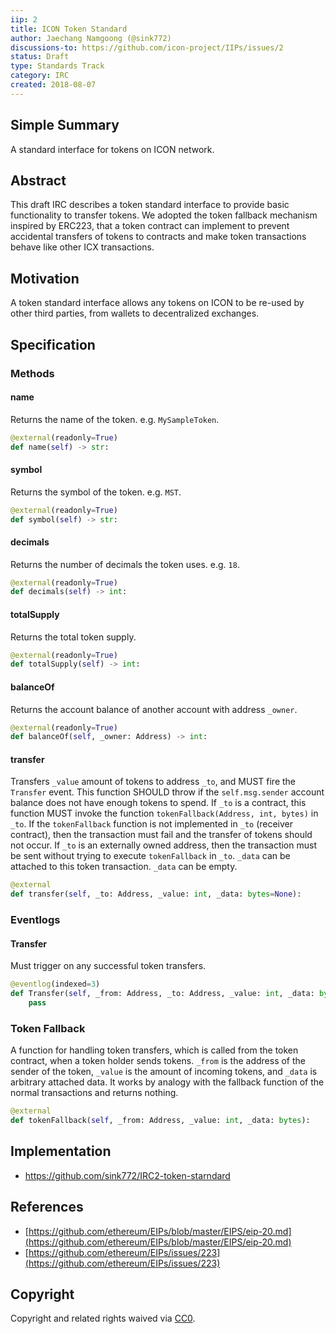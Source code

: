 ```yaml
---
iip: 2
title: ICON Token Standard
author: Jaechang Namgoong (@sink772)
discussions-to: https://github.com/icon-project/IIPs/issues/2
status: Draft
type: Standards Track
category: IRC
created: 2018-08-07
---
```


## Simple Summary
A standard interface for tokens on ICON network.

## Abstract
This draft IRC describes a token standard interface to provide basic functionality to transfer tokens.
We adopted the token fallback mechanism inspired by ERC223, that a token contract can implement to prevent accidental transfers of tokens to contracts and make token transactions behave like other ICX transactions.

## Motivation
A token standard interface allows any tokens on ICON to be re-used by other third parties, from wallets to decentralized exchanges.

## Specification

### Methods

#### name
Returns the name of the token. e.g. `MySampleToken`.
```python
@external(readonly=True)
def name(self) -> str:
```

#### symbol
Returns the symbol of the token. e.g. `MST`.
```python
@external(readonly=True)
def symbol(self) -> str:
```

#### decimals
Returns the number of decimals the token uses. e.g. `18`.
```python
@external(readonly=True)
def decimals(self) -> int:
```

#### totalSupply
Returns the total token supply.
```python
@external(readonly=True)
def totalSupply(self) -> int:
```

#### balanceOf
Returns the account balance of another account with address `_owner`.
```python
@external(readonly=True)
def balanceOf(self, _owner: Address) -> int:
```

#### transfer
Transfers `_value` amount of tokens to address `_to`, and MUST fire the `Transfer` event. This function SHOULD throw if the `self.msg.sender` account balance does not have enough tokens to spend. If `_to` is a contract, this function MUST invoke the function `tokenFallback(Address, int, bytes)` in `_to`. If the `tokenFallback` function is not implemented in `_to` (receiver contract), then the transaction must fail and the transfer of tokens should not occur. If `_to` is an externally owned address, then the transaction must be sent without trying to execute `tokenFallback` in `_to`.  `_data` can be attached to this token transaction. `_data` can be empty.
```python
@external
def transfer(self, _to: Address, _value: int, _data: bytes=None):
```

### Eventlogs

#### Transfer
Must trigger on any successful token transfers.
```python
@eventlog(indexed=3)
def Transfer(self, _from: Address, _to: Address, _value: int, _data: bytes):
    pass
```

### Token Fallback

A function for handling token transfers, which is called from the token contract, when a token holder sends tokens. `_from` is the address of the sender of the token, `_value` is the amount of incoming tokens, and `_data` is arbitrary attached data. It works by analogy with the fallback function of the normal transactions and returns nothing.
```python
@external
def tokenFallback(self, _from: Address, _value: int, _data: bytes):
```

## Implementation
* https://github.com/sink772/IRC2-token-starndard

## References
* [https://github.com/ethereum/EIPs/blob/master/EIPS/eip-20.md](https://github.com/ethereum/EIPs/blob/master/EIPS/eip-20.md)
* [https://github.com/ethereum/EIPs/issues/223](https://github.com/ethereum/EIPs/issues/223)

## Copyright
Copyright and related rights waived via [CC0](https://creativecommons.org/publicdomain/zero/1.0/).
